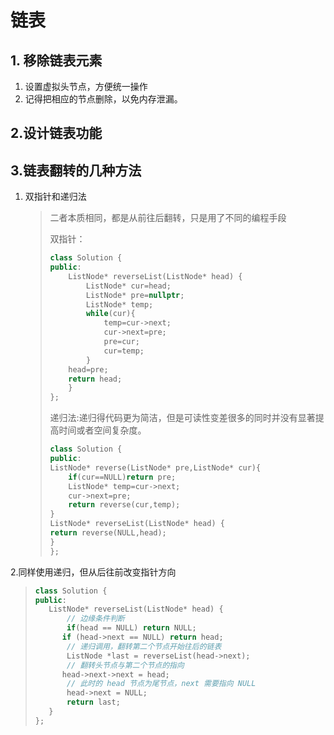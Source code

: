 # 链表

## 1. 移除链表元素

1. 设置虚拟头节点，方便统一操作
2. 记得把相应的节点删除，以免内存泄漏。

## 2.设计链表功能

## 3.链表翻转的几种方法

1. 双指针和递归法

   > 二者本质相同，都是从前往后翻转，只是用了不同的编程手段
   >
   > 双指针：
   >
   > ```cpp
   > class Solution {
   > public:
   >     ListNode* reverseList(ListNode* head) {
   >         ListNode* cur=head;
   >         ListNode* pre=nullptr;
   >         ListNode* temp;
   >         while(cur){
   >             temp=cur->next;
   >             cur->next=pre;
   >             pre=cur;
   >             cur=temp;
   >         }
   >     head=pre;
   >     return head;
   >     }
   > };
   > ```
   >递归法:递归得代码更为简洁，但是可读性变差很多的同时并没有显著提高时间或者空间复杂度。
   >```cpp
   >class Solution {
   >public:
   > ListNode* reverse(ListNode* pre,ListNode* cur){
   >     if(cur==NULL)return pre;
   >     ListNode* temp=cur->next;
   >     cur->next=pre;
   >     return reverse(cur,temp);
   > }
   > ListNode* reverseList(ListNode* head) {
   > return reverse(NULL,head);
   > }
   >};
   >```
2.同样使用递归，但从后往前改变指针方向
>```cpp
>class Solution {
>public:
>    ListNode* reverseList(ListNode* head) {
>        // 边缘条件判断
>        if(head == NULL) return NULL;
>       if (head->next == NULL) return head;
>        // 递归调用，翻转第二个节点开始往后的链表
>        ListNode *last = reverseList(head->next);
>        // 翻转头节点与第二个节点的指向
>       head->next->next = head;
>        // 此时的 head 节点为尾节点，next 需要指向 NULL
>        head->next = NULL;
>        return last;
>    }
>}; 
>```
>
